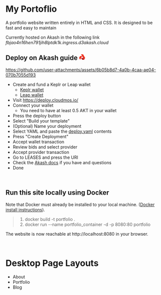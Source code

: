 # My Portoflio

A portfolio website written entirely in HTML and CSS. It is designed to be fast and easy to maintain

Currently hosted on Akash in the following link *fbjao4n16hen791jih8lptdk1k.ingress.d3akash.cloud*

## Deploy on Akash guide <img src="./assets/akash-logo.png" alt="drawing" width=20 height=20/>


https://github.com/user-attachments/assets/6b05b8d7-4a0b-4caa-ae04-070b7055d193



- Create and fund a Keplr or Leap wallet
  - [Keplr wallet](https://akash.network/docs/getting-started/token-and-wallets/#keplr-wallet)
  - [Leap wallet](https://akash.network/docs/getting-started/token-and-wallets/#leap-cosmos-wallet)
- Visit https://deploy.cloudmos.io/
- Connect your wallet
  - You need to have at least 0.5 AKT in your wallet
- Press the deploy button
- Select "Build your template"
- (Optional) Name your deployment
- Select YAML and paste the [deploy.yaml](deploy.yaml) contents
- Press "Create Deployment"
- Accept wallet transaction
- Review bids and select provider
- Accept provider transaction
- Go to LEASES and press the URI
- Check the [Akash docs](https://akash.network/docs/deployments/cloudmos-deploy/) if you have and questions
- Done

<br />

## Run this site locally using Docker

Note that Docker must already be installed to your local machine. ([Docker install instructions](https://docs.docker.com/get-docker/)).

>1. docker build -t portfolio .
>1. docker run --name portfolio_container -d -p 8080:80 portfolio

The website is now reachable at http://localhost:8080 in your browser.

<br />

# Desktop Page Layouts

- About
- Portfolio
- Blog

<br />


